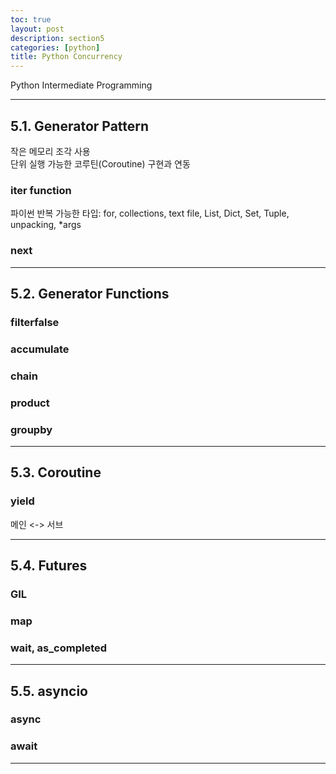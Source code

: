 ```yaml
---
toc: true
layout: post
description: section5
categories: [python]
title: Python Concurrency
---
```


Python Intermediate Programming

---

## 5.1. Generator Pattern
작은 메모리 조각 사용  
단위 실행 가능한 코루틴(Coroutine) 구현과 연동  

### iter function
파이썬 반복 가능한 타입: for, collections, text file, List, Dict, Set, Tuple, unpacking, \*args  

### next


---

## 5.2. Generator Functions

### filterfalse

### accumulate

### chain

### product

### groupby


---

## 5.3. Coroutine


### yield
메인 <-> 서브  

---

## 5.4. Futures

### GIL


### map

### wait, as_completed



---


## 5.5. asyncio


### async


### await




---
